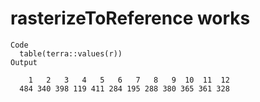 # rasterizeToReference  works

    Code
      table(terra::values(r))
    Output
      
        1   2   3   4   5   6   7   8   9  10  11  12 
      484 340 398 119 411 284 195 288 380 365 361 328 

